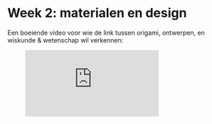 # Week 2: materialen en design

Een boeiende video voor wie de link tussen origami, ontwerpen, en wiskunde & wetenschap wil verkennen:

<figure class="video_container">
  <iframe src="https://www.youtube.com/embed/NYKcOFQCeno" frameborder="0" allowfullscreen="true"> </iframe>
</figure>
